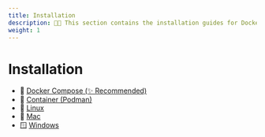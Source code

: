 ```yaml
---
title: Installation
description: 🧑‍💻 This section contains the installation guides for Docker, Podman, Windows, Mac and Linux.
weight: 1
---
```


# Installation

- 🐳 [Docker Compose (✨ Recommended)](docker_compose_install.md)
- 🦦 [Container (Podman)](container_install.md)
- 🐧 [Linux](linux_install.md)
- 🍎 [Mac](mac_install.md)
- 🪟 [Windows](windows_install.md)
